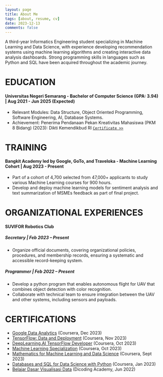 ```yaml
---
layout: page
title: About Me
tags: [about, resume, cv]
date: 2023-12-13
comments: false
---
```

    
A third-year Informatics Engineering student specializing in Machine Learning and Data Science, with experience developing recommendation systems using machine learning algorithms and creating interactive data analysis dashboards. Strong programming skills in languages such as Python and SQL have been acquired throughout the academic journey.

# EDUCATION
#### Universitas Negeri Semarang - Bachelor of Computer Science (GPA: 3.94) | Aug 2021 - Jun 2025 (Expected)
* Relevant Modules: Data Structure, Object Oriented Programming, Software Engineering, AI, Database Systems.
* Achievement: Penerima Pendanaan Pekan Kreativitas Mahasiswa (PKM 8 Bidang) (2023): Dikti Kemendikbud RI [`Certificate >>`](https://drive.google.com/file/d/1uH1RULLqFqvRQhlTHmhXa7kGI1-ko-F3/view?usp=sharing)

# TRAINING
#### Bangkit Academy led by Google, GoTo, and Traveloka - Machine Learning Cohort | Aug 2023 - Present
* Part of a cohort of 4,700 selected from 47,000+ applicants to study various Machine Learning courses for 900 hours.
* Develop and deploy machine learning models for sentiment analysis and text summarization of MSMEs feedback as part of final project.

# ORGANIZATIONAL EXPERIENCES
#### SUVIFOR Robotics Club
##### Secretary | Feb 2023 – Present
- Organize official documents, covering organizational policies, procedures, and membership records, ensuring a systematic and accessible record-keeping system.
##### Programmer | Feb 2022 – Present
- Develop a python program that enables autonomous flight for UAV that combines object detection with color recognition.
- Collaborate with technical team to ensure integration between the UAV and other systems, including sensors and payloads.

# CERTIFICATIONS
* [Google Data Analytics](https://coursera.org/verify/professional-cert/YW54PM9BKW8S) (Coursera, Dec 2023)
* [TensorFlow: Data and Deployment](https://coursera.org/verify/specialization/FYZXR7A6FWGZ) (Coursera, Nov 2023)
* [DeepLearning.AI TensorFlow Developer](https://coursera.org/verify/specialization/KAQ6279RGTSA) (Coursera, Oct 2023)
* [Machine Learning Specialization](https://coursera.org/verify/specialization/24BPRQXKJRW6) (Coursera, Oct 2023)
* [Mathematics for Machine Learning and Data Science](https://coursera.org/verify/specialization/JFSGUL782CFG) (Coursera, Sept 2023)
* [Databases and SQL for Data Science with Python](https://coursera.org/verify/specialization/5L7VLZ4FBZKZ) (Coursera, Jan 2023)
* [Belajar Dasar Visualisasi Data](https://www.dicoding.com/certificates/JLX1GDE86Z72) (Dicoding Academy, Jun 2022)